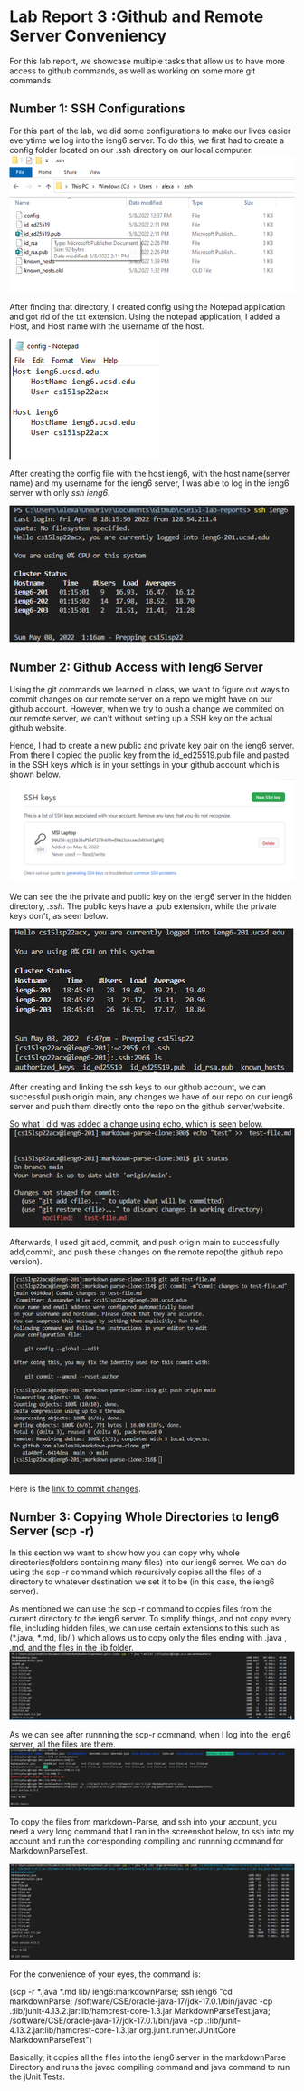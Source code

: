 # Lab Report 3 :Github and Remote Server Conveniency

For this lab report, we showcase multiple tasks that allow us to have more access to github commands, as well as working on some more git commands.
## Number 1: SSH Configurations
For this part of the lab, we did some configurations to make our lives easier everytime we log into the ieng6 server. To do this, we first had to create a config folder located on our .ssh directory on our local computer.
![SS](/labrep3ss/labrep3sshdirectory.png)

After finding that directory, I created config using the Notepad application and got rid of the txt extension. Using the notepad application, I added a Host, and Host name with the username of the host. 

![SS](/labrep3ss/labrep3-ssh.png)

After creating the config file with the host ieng6, with the host name(server name) and my username for the ieng6 server, I was able to log in the ieng6 server with only *ssh ieng6*.

![SS](/labrep3ss/labrep3ssh2.png)


## Number 2: Github Access with Ieng6 Server

Using the git commands we learned in class, we want to figure out ways to commit changes on our remote server on a repo we might have on our github account. However, when we try to push a change we commited on our remote server, we can't without setting up a SSH key on the actual github website.

Hence, I had to create a new public and private key pair on the ieng6 server. From there I copied the public key from the id_ed25519.pub file and pasted in the SSH keys which is in your settings in your github account which is shown below.
![SS](/labrep3ss/labrep3sshkeys.png)

We can see the the private and public key on the ieng6 server in the hidden directory, *.ssh*. The public keys have a .pub extension, while the private keys don't, as seen below.

![SS](/labrep3ss/labrepp2.png)

After creating and linking the ssh keys to our github account, we can successful push origin main, any changes we have of our repo on our ieng6 server and push them directly onto the repo on the github server/website.

So what I did was added a change using echo, which is seen below.
![SS](/labrep3ss/labrep3p2-3.png)

Afterwards, I used git add, commit, and push origin main to successfully add,commit, and push these changes on the remote repo(the github repo version).

![SS](/labrep3ss/labrep3p2-4.png)

Here is the 
[link to commit changes](https://github.com/alexlee39/markdown-parse-clone/commit/6414deaa6d824ba436dc928049ba8fe392d45bee).

## Number 3: Copying Whole Directories to Ieng6 Server (scp -r)

In this section we want to show how you can copy why whole directories(folders containing many files) into our ieng6 server. We can do using the scp -r command which recursively copies all the files of a directory to whatever destination we set it to be (in this case, the ieng6 server).

As mentioned we can use the scp -r command to copies files from the current directory to the ieng6 server. To simplify things, and not copy every file, including hidden files, we can use certain extensions to this such as (*.java, *.md, lib/ ) which allows us to copy only the files ending with .java , .md, and the files in the lib folder.
![SS](/labrep3ss/labrep3p3.1.png)

As we can see after runnning the scp-r command, when I log into the ieng6 server, all the files are there.
![SS](/labrep3ss/labrep3p3.2.png)

To copy the files from markdown-Parse, and ssh into your account, you need a very long command that I ran in the screenshot below, to ssh into my account and run the corresponding compiling and runnning command for MarkdownParseTest.

![SS](/labrep3ss/labrep3p3.3.png)

For the convenience of your eyes, the command is: 

(scp -r *.java *.md lib/ ieng6:markdownParse; ssh ieng6 "cd markdownParse; /software/CSE/oracle-java-17/jdk-17.0.1/bin/javac -cp 
.:lib/junit-4.13.2.jar:lib/hamcrest-core-1.3.jar MarkdownParseTest.java; /software/CSE/oracle-java-17/jdk-17.0.1/bin/java -cp .:lib/junit-4.13.2.jar:lib/hamcrest-core-1.3.jar org.junit.runner.JUnitCore MarkdownParseTest")

Basically, it copies all the files into the ieng6 server in the markdownParse Directory and runs the javac compiling command and java command to run the jUnit Tests.